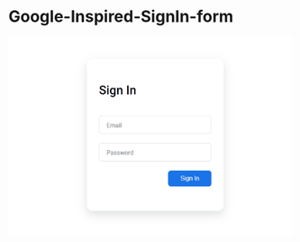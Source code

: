 # Google-Inspired-SignIn-form


<img src="/dist/img/google-signIn-form.gif" width="600" height="auto">

